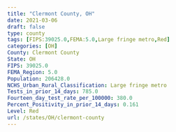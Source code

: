 ```yaml
---
title: "Clermont County, OH"
date: 2021-03-06
draft: false
type: county
tags: [FIPS:39025.0,FEMA:5.0,Large fringe metro,Red]
categories: [OH]
County: Clermont County
State: OH
FIPS: 39025.0
FEMA_Region: 5.0
Population: 206428.0
NCHS_Urban_Rural_Classification: Large fringe metro
Tests_in_prior_14_days: 785.0
Fourteen_day_test_rate_per_100000: 380.0
Percent_Positivity_in_prior_14_days: 0.161
Level: Red
url: /states/OH/clermont-county
---
```



